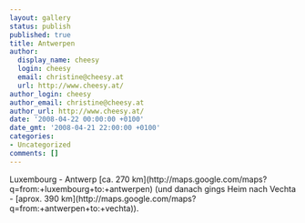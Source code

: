 ```yaml
---
layout: gallery
status: publish
published: true
title: Antwerpen
author:
  display_name: cheesy
  login: cheesy
  email: christine@cheesy.at
  url: http://www.cheesy.at/
author_login: cheesy
author_email: christine@cheesy.at
author_url: http://www.cheesy.at/
date: '2008-04-22 00:00:00 +0100'
date_gmt: '2008-04-21 22:00:00 +0100'
categories:
- Uncategorized
comments: []
---
```

<!--:de-->Luxembourg - Antwerp [ca. 270 km](http://maps.google.com/maps?q=from:+luxembourg+to:+antwerpen) (und danach gings Heim nach Vechta - [aprox. 390 km](http://maps.google.com/maps?q=from:+antwerpen+to:+vechta)).
<!--:-->
